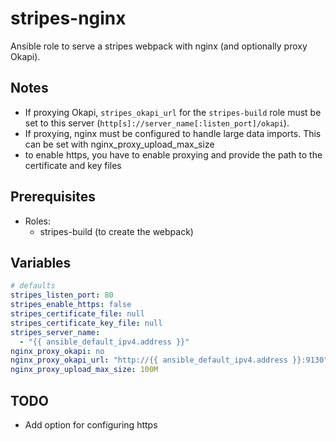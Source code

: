 # stripes-nginx

Ansible role to serve a stripes webpack with nginx (and optionally proxy Okapi).

## Notes

* If proxying Okapi, `stripes_okapi_url` for the `stripes-build` role must be set to this server (`http[s]://server_name[:listen_port]/okapi`).
* If proxying, nginx must be configured to handle large data imports. This can be set with nginx_proxy_upload_max_size
* to enable https, you have to enable proxying and provide the path to the certificate and key files

## Prerequisites

* Roles:
  * stripes-build (to create the webpack)

## Variables

```yaml
# defaults
stripes_listen_port: 80
stripes_enable_https: false
stripes_certificate_file: null
stripes_certificate_key_file: null
stripes_server_name:
  - "{{ ansible_default_ipv4.address }}"
nginx_proxy_okapi: no
nginx_proxy_okapi_url: "http://{{ ansible_default_ipv4.address }}:9130"
nginx_proxy_upload_max_size: 100M
```

## TODO

* Add option for configuring https
